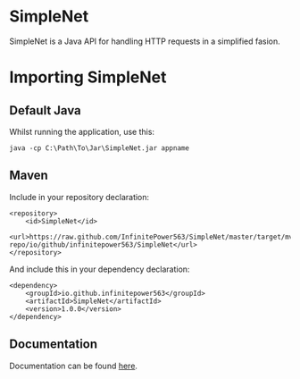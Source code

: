 # SimpleNet
SimpleNet is a Java API for handling HTTP requests in a simplified fasion.

# Importing SimpleNet
## Default Java
Whilst running the application, use this:

`java -cp C:\Path\To\Jar\SimpleNet.jar appname`
## Maven
Include in your repository declaration:
```
<repository>
    <id>SimpleNet</id>
    <url>https://raw.github.com/InfinitePower563/SimpleNet/master/target/mvn-repo/io/github/infinitepower563/SimpleNet</url>
</repository>
```
And include this in your dependency declaration:
```
<dependency>
    <groupId>io.github.infinitepower563</groupId>
    <artifactId>SimpleNet</artifactId>
    <version>1.0.0</version>
</dependency>
```
## Documentation
Documentation can be found [here](https://infinitepower563.github.io/SimpleNet/javadoc).